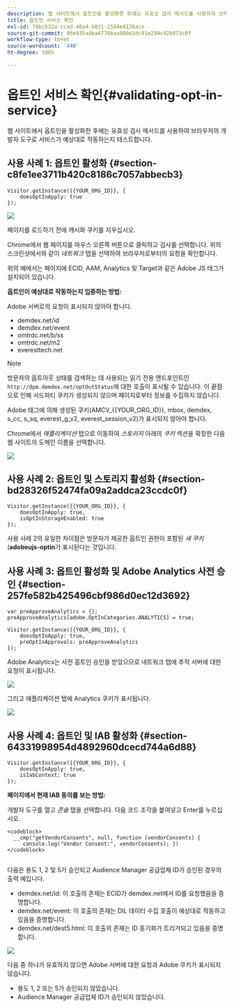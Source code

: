 ```yaml
---
description: 웹 사이트에서 옵트인을 활성화한 후에는 유효성 검사 메서드를 사용하여 브라우저의 개발자 도구로 서비스가 예상대로 작동하는지 테스트합니다.
title: 옵트인 서비스 확인
exl-id: f0bcb32a-ccad-40a4-b031-2584e4136ace
source-git-commit: 06e935a4ba4776baa900d3dc91e294c92b873c0f
workflow-type: tm+mt
source-wordcount: '440'
ht-degree: 100%

---
```


# 옵트인 서비스 확인{#validating-opt-in-service}

웹 사이트에서 옵트인을 활성화한 후에는 유효성 검사 메서드를 사용하여 브라우저의 개발자 도구로 서비스가 예상대로 작동하는지 테스트합니다.

## 사용 사례 1: 옵트인 활성화 {#section-c8fe1ee3711b420c8186c7057abbecb3}

```
Visitor.getInstance({{YOUR_ORG_ID}}, { 
    doesOptInApply: true 
});
```

![](assets/use_case_1_1.png)

페이지를 로드하기 전에 캐시와 쿠키를 지우십시오.

Chrome에서 웹 페이지를 마우스 오른쪽 버튼으로 클릭하고 검사를 선택합니다. 위의 스크린샷에서와 같이 *네트워크* 탭을 선택하여 브라우저로부터의 요청을 확인합니다.

위의 예에서는 페이지에 ECID, AAM, Analytics 및 Target과 같은 Adobe JS 태그가 설치되어 있습니다.

**옵트인이 예상대로 작동하는지 입증하는 방법:**

Adobe 서버로의 요청이 표시되지 않아야 합니다.

* demdex.net/id
* demdex.net/event
* omtrdc.net/b/ss
* omtrdc.net/m2
* everesttech.net

>[!NOTE]
>
>방문자의 옵트아웃 상태를 검색하는 데 사용되는 읽기 전용 엔드포인트인 `http://dpm.demdex.net/optOutStatus`에 대한 호출이 표시될 수 있습니다. 이 끝점으로 인해 서드파티 쿠키가 생성되지 않으며 페이지로부터 정보를 수집하지 않습니다.

Adobe 태그에 의해 생성된 쿠키(AMCV_{{YOUR_ORG_ID}}, mbox, demdex, s_cc, s_sq, everest_g_v2, everest_session_v2)가 표시되지 않아야 합니다.

Chrome에서 *애플리케이션* 탭으로 이동하여 *스토리지* 아래의 *쿠키* 섹션을 확장한 다음 웹 사이트의 도메인 이름을 선택합니다.

![](assets/use_case_1_2.png)

## 사용 사례 2: 옵트인 및 스토리지 활성화 {#section-bd28326f52474fa09a2addca23ccdc0f}

```
Visitor.getInstance({{YOUR_ORG_ID}}, { 
    doesOptInApply: true, 
    isOptInStorageEnabled: true 
});
```

사용 사례 2의 유일한 차이점은 방문자가 제공한 옵트인 권한이 포함된 *새 쿠키*(**adobeujs-optin**&#x200B;가 표시된다는 것입니다.

## 사용 사례 3: 옵트인 활성화 및 Adobe Analytics 사전 승인 {#section-257fe582b425496cbf986d0ec12d3692}

```
var preApproveAnalytics = {}; 
preApproveAnalytics[adobe.OptInCategories.ANALYTICS] = true;

Visitor.getInstance({{YOUR_ORG_ID}}, { 
    doesOptInApply: true, 
    preOptInApprovals: preApproveAnalytics 
});
```

Adobe Analytics는 사전 옵트인 승인을 받았으므로 네트워크 탭에 추적 서버에 대한 요청이 표시됩니다.

![](assets/use_case_3_1.png)

그리고 애플리케이션 탭에 Analytics 쿠키가 표시됩니다.

![](assets/use_case_3_2.png)

## 사용 사례 4: 옵트인 및 IAB 활성화 {#section-64331998954d4892960dcecd744a6d88}

```
Visitor.getInstance({{YOUR_ORG_ID}}, { 
    doesOptInApply: true, 
    isIabContext: true 
});
```

**페이지에서 현재 IAB 동의를 보는 방법:**

개발자 도구를 열고 *콘솔* 탭을 선택합니다. 다음 코드 조각을 붙여넣고 Enter를 누르십시오.

```
<codeblock>
  __cmp("getVendorConsents", null, function (vendorConsents) { 
     console.log("Vendor Consent:", vendorConsents); }) 
</codeblock>  
  
```

다음은 용도 1, 2 및 5가 승인되고 Audience Manager 공급업체 ID가 승인된 경우의 출력 예입니다.

* demdex.net/id: 이 호출의 존재는 ECID가 demdex.net에서 ID를 요청했음을 증명합니다.
* demdex.net/event: 이 호출의 존재는 DIL 데이터 수집 호출이 예상대로 작동하고 있음을 증명합니다.
* demdex.net/dest5.html: 이 호출의 존재는 ID 동기화가 트리거되고 있음을 증명합니다.

![](assets/use_case_4_1.png)

다음 중 하나가 유효하지 않으면 Adobe 서버에 대한 요청과 Adobe 쿠키가 표시되지 않습니다.

* 용도 1, 2 또는 5가 승인되지 않았습니다.
* Audience Manager 공급업체 ID가 승인되지 않았습니다.
